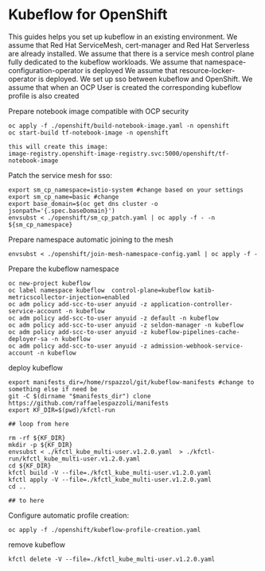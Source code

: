 # Kubeflow for OpenShift

This guides helps you set up kubeflow in an existing environment.
We assume that Red Hat ServiceMesh, cert-manager and Red Hat Serverless are already installed.
We assume that there is a service mesh control plane fully dedicated to the kubeflow workloads.
We assume that namespace-configuration-operator is deployed
We assume that resource-locker-operator is deployed.
We set up sso between kubeflow and OpenShift.
We assume that when an OCP User is created the corresponding kubeflow profile is also created

Prepare notebook image compatible with OCP security

```shell
oc apply -f ./openshift/build-notebook-image.yaml -n openshift
oc start-build tf-notebook-image -n openshift

this will create this image:
image-registry.openshift-image-registry.svc:5000/openshift/tf-notebook-image
```

Patch the service mesh for sso:

```shell
export sm_cp_namespace=istio-system #change based on your settings
export sm_cp_name=basic #change
export base_domain=$(oc get dns cluster -o jsonpath='{.spec.baseDomain}')
envsubst < ./openshift/sm_cp_patch.yaml | oc apply -f - -n ${sm_cp_namespace}
```

Prepare namespace automatic joining to the mesh

```shell
envsubst < ./openshift/join-mesh-namespace-config.yaml | oc apply -f -
```

Prepare the kubeflow namespace

```shell
oc new-project kubeflow
oc label namespace kubeflow  control-plane=kubeflow katib-metricscollector-injection=enabled
oc adm policy add-scc-to-user anyuid -z application-controller-service-account -n kubeflow
oc adm policy add-scc-to-user anyuid -z default -n kubeflow
oc adm policy add-scc-to-user anyuid -z seldon-manager -n kubeflow
oc adm policy add-scc-to-user anyuid -z kubeflow-pipelines-cache-deployer-sa -n kubeflow
oc adm policy add-scc-to-user anyuid -z admission-webhook-service-account -n kubeflow
```

deploy kubeflow

```shell
export manifests_dir=/home/rspazzol/git/kubeflow-manifests #change to something else if need be
git -C $(dirname "$manifests_dir") clone https://github.com/raffaelespazzoli/manifests
export KF_DIR=$(pwd)/kfctl-run

## loop from here

rm -rf ${KF_DIR}
mkdir -p ${KF_DIR}
envsubst < ./kfctl_kube_multi-user.v1.2.0.yaml  > ./kfctl-run/kfctl_kube_multi-user.v1.2.0.yaml
cd ${KF_DIR}
kfctl build -V --file=./kfctl_kube_multi-user.v1.2.0.yaml
kfctl apply -V --file=./kfctl_kube_multi-user.v1.2.0.yaml
cd ..

## to here
```

Configure automatic profile creation:

```shell
oc apply -f ./openshift/kubeflow-profile-creation.yaml
```

remove kubeflow

```shell
kfctl delete -V --file=./kfctl_kube_multi-user.v1.2.0.yaml
```
